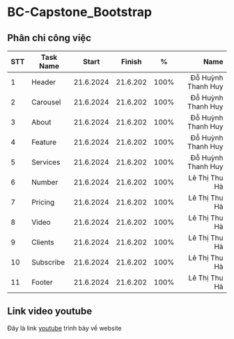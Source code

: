 # BC-Capstone_Bootstrap

## Phân chi công việc

| STT  | Task Name | Start     | Finish   | %    |               Name |
| :--- | --------- | --------- | -------- | ---- | -----------------: |
| 1    | Header    | 21.6.2024 | 21.6.202 | 100% | Đỗ Huỳnh Thanh Huy |
| 2    | Carousel  | 21.6.2024 | 21.6.202 | 100% | Đỗ Huỳnh Thanh Huy |
| 3    | About     | 21.6.2024 | 21.6.202 | 100% | Đỗ Huỳnh Thanh Huy |
| 4    | Feature   | 21.6.2024 | 21.6.202 | 100% | Đỗ Huỳnh Thanh Huy |
| 5    | Services  | 21.6.2024 | 21.6.202 | 100% | Đỗ Huỳnh Thanh Huy |
| 6    | Number    | 21.6.2024 | 21.6.202 | 100% |      Lê Thị Thu Hà |
| 7    | Pricing   | 21.6.2024 | 21.6.202 | 100% |      Lê Thị Thu Hà |
| 8    | Video     | 21.6.2024 | 21.6.202 | 100% |      Lê Thị Thu Hà |
| 9    | Clients   | 21.6.2024 | 21.6.202 | 100% |      Lê Thị Thu Hà |
| 10   | Subscribe | 21.6.2024 | 21.6.202 | 100% |      Lê Thị Thu Hà |
| 11   | Footer    | 21.6.2024 | 21.6.202 | 100% |      Lê Thị Thu Hà |

## Link video youtube
Đây là link [youtube][1] trình bày về website

[1]: <https://youtu.be/8u-q2brLST8>